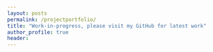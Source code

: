 ```yaml
---
layout: posts
permalink: /projectportfolio/
title: "Work-in-progress, please visit my GitHub for latest work"
author_profile: true
header:
---
```

